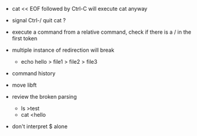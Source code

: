 * cat << EOF followed by Ctrl-C will execute cat anyway

* signal Ctrl-/ quit cat ?

* execute a command from a relative command, check if there is a / in the first token

* multiple instance of redirection will break
    * echo hello > file1 > file2 > file3

* command history

* move libft

* review the broken parsing
    * ls >test
    * cat <<EOF >hello

* don't interpret $ alone